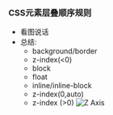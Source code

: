 ### CSS元素层叠顺序规则
- 看图说话
- 总结:
	- background/border
	-  z-index(<0)
	-  block
	-  float
	-  inline/inline-block
	-  z-index(0,auto)
	-  z-index (>0)
![Z Axis](/public/杂记/2.png)
